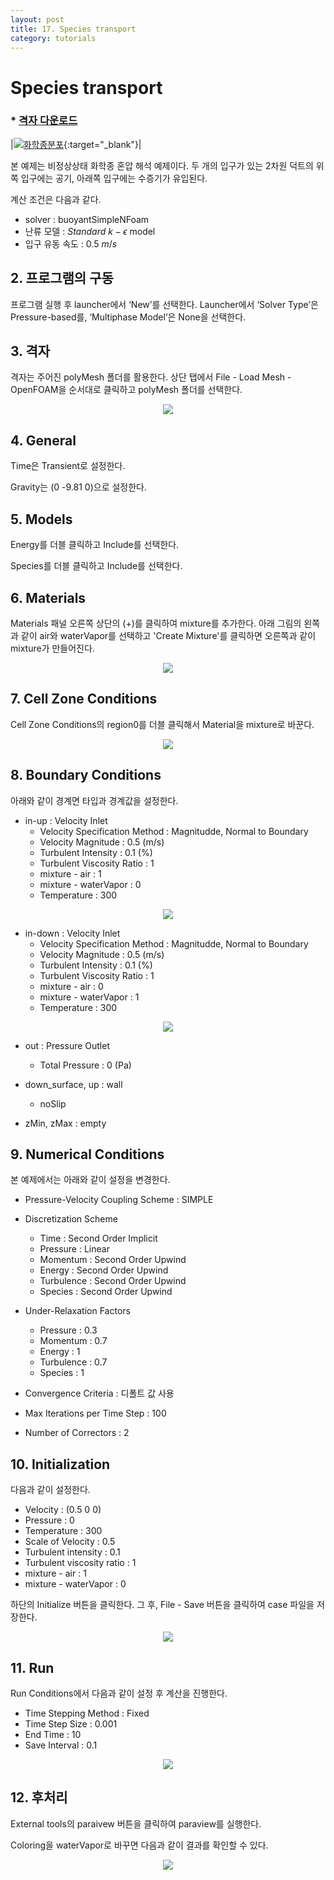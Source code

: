 ```yaml
---
layout: post
title: 17. Species transport
category: tutorials
---
```


# Species transport 

### * [격자 다운로드](https://drive.google.com/file/d/1sDcHeUHm-75ncU0OFG4O7xQHAxy2Vufj/view?usp=sharing)

|[![화학종분포](https://github.com/nextfoam/baram-pages/raw/main/screenshots/species/intro1.png)](https://github.com/nextfoam/baram-pages/raw/main/screenshots/species/intro1.png){:target="_blank"}|

본 예제는 비정상상태 화학종 혼압 해석 예제이다. 두 개의 입구가 있는 2차원 덕트의 위쪽 입구에는 공기, 아래쪽 입구에는 수증기가 유입된다.

계산 조건은 다음과 같다. 

+ solver : buoyantSimpleNFoam 
+ 난류 모델 : $Standard$ $k-\epsilon$ model
+ 입구 유동 속도 : 0.5 $m/s$

## 2. 프로그램의 구동

프로그램 실행 후 launcher에서 ‘New’를 선택한다. Launcher에서 ‘Solver Type’은 Pressure-based를, ‘Multiphase Model’은 None을 선택한다.


## 3. 격자

격자는 주어진 polyMesh 폴더를 활용한다. 상단 탭에서 File - Load Mesh - OpenFOAM을 순서대로 클릭하고 polyMesh 폴더를 선택한다.

<p align='center'>
    <img src="https://github.com/nextfoam/baram-pages/raw/main/screenshots/species/mesh1.png"><br>
</p>

## 4. General

Time은 Transient로  설정한다.

Gravity는 (0 -9.81 0)으로 설정한다.


## 5. Models

Energy를 더블 클릭하고 Include를 선택한다.

Species를 더블 클릭하고 Include를 선택한다.

## 6. Materials

Materials 패널 오른쪽 상단의 (+)를 클릭하여 mixture를 추가한다. 아래 그림의 왼쪽과 같이 air와 waterVapor를 선택하고 'Create Mixture'를 클릭하면 오른쪽과 같이 mixture가 만들어진다.

<p align='center'>
    <img src="https://github.com/nextfoam/baram-pages/raw/main/screenshots/species/material.png"><br>
</p>


## 7. Cell Zone Conditions

Cell Zone Conditions의 region0를 더블 클릭해서 Material을 mixture로 바꾼다.

<p align='center'>
    <img src="https://github.com/nextfoam/baram-pages/raw/main/screenshots/species/cellzone.png"><br>
</p>

## 8. Boundary Conditions

아래와 같이 경계면 타입과 경계값을 설정한다.

+ in-up : Velocity Inlet
    + Velocity Specification Method : Magnitudde, Normal to Boundary
    + Velocity Magnitude : 0.5 (m/s)
    + Turbulent Intensity : 0.1 (%)
    + Turbulent Viscosity Ratio : 1
    + mixture - air : 1
    + mixture - waterVapor : 0
    + Temperature : 300

<p align='center'>
    <img src="https://github.com/nextfoam/baram-pages/raw/main/screenshots/species/inletBC1.png"><br>
</p>

+ in-down : Velocity Inlet
    + Velocity Specification Method : Magnitudde, Normal to Boundary
    + Velocity Magnitude : 0.5 (m/s)
    + Turbulent Intensity : 0.1 (%)
    + Turbulent Viscosity Ratio : 1
    + mixture - air : 0
    + mixture - waterVapor : 1
    + Temperature : 300
    
<p align='center'>
    <img src="https://github.com/nextfoam/baram-pages/raw/main/screenshots/species/inletBC2.png"><br>
</p>


+ out : Pressure Outlet
  + Total Pressure : 0 (Pa)

+ down_surface, up : wall
  + noSlip

+ zMin, zMax : empty


## 9. Numerical Conditions

본 예제에서는 아래와 같이 설정을 변경한다.

+ Pressure-Velocity Coupling Scheme : SIMPLE

+ Discretization Scheme
    + Time : Second Order Implicit
    + Pressure : Linear
    + Momentum : Second Order Upwind
    + Energy : Second Order Upwind
    + Turbulence : Second Order Upwind
    + Species : Second Order Upwind

+ Under-Relaxation Factors
    + Pressure : 0.3
    + Momentum : 0.7
    + Energy : 1
    + Turbulence : 0.7
    + Species : 1

+ Convergence Criteria : 디폴트 값 사용

+ Max Iterations per Time Step : 100

+ Number of Correctors : 2

## 10. Initialization

다음과 같이 설정한다.

+ Velocity : (0.5 0 0)
+ Pressure : 0
+ Temperature : 300
+ Scale of Velocity : 0.5
+ Turbulent intensity : 0.1
+ Turbulent viscosity ratio : 1
+ mixture - air : 1
+ mixture - waterVapor : 0

하단의 Initialize 버튼을 클릭한다. 그 후, File - Save 버튼을 클릭하여 case 파일을 저장한다. 

<p align='center'>
    <img src="https://github.com/nextfoam/baram-pages/raw/main/screenshots/species/init1.png"><br>
</p>

## 11. Run

Run Conditions에서 다음과 같이 설정 후 계산을 진행한다.

+ Time Stepping Method : Fixed
+ Time Step Size : 0.001
+ End Time : 10
+ Save Interval : 0.1

<p align='center'>
    <img src="https://github.com/nextfoam/baram-pages/raw/main/screenshots/fan/runCondition1.png"><br>
</p>


## 12. 후처리

External tools의 paraivew 버튼을 클릭하여 paraview를 실행한다.

Coloring을 waterVapor로 바꾸면 다음과 같이 결과를 확인할 수 있다.

<p align='center'>
    <img src="https://github.com/nextfoam/baram-pages/raw/main/screenshots/species/pv2.png"><br>
</p>
